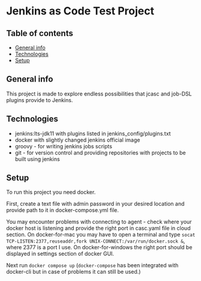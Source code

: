 # Jenkins as Code Test Project 

## Table of contents
* [General info](#general-info)
* [Technologies](#technologies)
* [Setup](#setup)

## General info
This project is made to explore endless possibilities that jcasc and job-DSL plugins provide to Jenkins.

## Technologies

* jenkins:lts-jdk11 with plugins listed in jenkins_config/plugins.txt
* docker with slightly changed jenkins official image
* groovy - for writing jenkins jobs scripts
* git - for version control and providing repositories with projects to be built using jenkins

## Setup
To run this project you need docker. 

First, create a text file with admin password in your desired location and provide path to it in docker-compose.yml file.

You may encounter problems with connecting to agent - check where your docker host is listening and provide the right port in casc.yaml file in cloud section.
On docker-for-mac you may have to open a terminal and type `socat TCP-LISTEN:2377,reuseaddr,fork UNIX-CONNECT:/var/run/docker.sock &`, where 2377 is a port I use. 
On docker-for-windows the right port should be displayed in settings section of docker GUI.

Next run `docker compose up` (`docker-compose` has been integrated with docker-cli but in case of problems it can still be used.)
